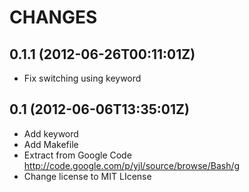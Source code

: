 CHANGES
=======

## 0.1.1 (2012-06-26T00:11:01Z)

* Fix switching using keyword

## 0.1 (2012-06-06T13:35:01Z)

* Add keyword
* Add Makefile
* Extract from Google Code <http://code.google.com/p/yjl/source/browse/Bash/g>
* Change license to MIT LIcense

